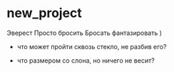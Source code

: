 # new_project
Эверест
Просто бросить
Бросать фантазировать )

- что может пройти сквозь стекло, не разбив его?

- что размером со слона, но ничего не весит?
